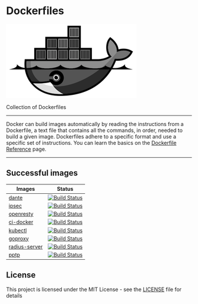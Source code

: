 # Dockerfiles

![Dockerfiles](logo.png)

Collection of Dockerfiles

---

Docker can build images automatically by reading the instructions from a Dockerfile, a text file that contains all the commands, in order, needed to build a given image. Dockerfiles adhere to a specific format and use a specific set of instructions. You can learn the basics on the [Dockerfile Reference][1] page.

---

## Successful images

| Images                         | Status                                                                                    |
| ------------------------------ | ----------------------------------------------------------------------------------------- |
| [dante](dante)                 | [![Build Status](https://img.shields.io/docker/build/c18s/dante.svg)][dbs1]               |
| [ipsec](ipsec)                 | [![Build Status](https://img.shields.io/docker/build/c18s/ipsec.svg)][dbs2]               |
| [openresty](openresty)         | [![Build Status](https://img.shields.io/docker/build/c18s/openresty.svg)][dbs3]           |
| [ci-docker](ci-docker)         | [![Build Status](https://img.shields.io/docker/build/c18s/ci-docker.svg)][dbs4]           |
| [kubectl](kubectl)             | [![Build Status](https://img.shields.io/docker/build/c18s/kubectl.svg)][dbs5]             |
| [goproxy](goproxy)             | [![Build Status](https://img.shields.io/docker/build/c18s/goproxy.svg)][dbs6]             |
| [radius-server](radius-server) | [![Build Status](https://img.shields.io/docker/cloud/build/c18s/radius-server.svg)][dbs7] |
| [pptp](pptp)                   | [![Build Status](https://img.shields.io/docker/cloud/build/c18s/pptp.svg)][dbs8]          |

## License

This project is licensed under the MIT License - see the [LICENSE](LICENSE) file for details

[1]: https://docs.docker.com/engine/reference/builder/
[dbs1]: https://hub.docker.com/r/c18s/dante/builds/
[dbs2]: https://hub.docker.com/r/c18s/ipsec/builds/
[dbs3]: https://hub.docker.com/r/c18s/openresty/builds/
[dbs4]: https://hub.docker.com/r/c18s/ci-docker/builds/
[dbs5]: https://hub.docker.com/r/c18s/kubectl/builds/
[dbs6]: https://hub.docker.com/r/c18s/goproxy/builds/
[dbs7]: https://hub.docker.com/r/c18s/radius-server/builds/
[dbs8]: https://hub.docker.com/r/c18s/pptp/builds/
